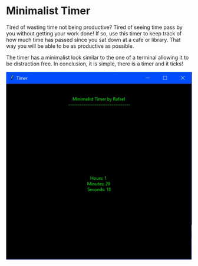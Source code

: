 # Minimalist Timer 
Tired of wasting time not being productive? Tired of seeing time pass by you without getting your work done! If so, use this timer to keep track of how much time has passed since you sat down at a cafe or library. 
That way you will be able to be as productive as possible. 

The timer has a minimalist look similar to the one of a terminal allowing it to be distraction free.
In conclusion, it is simple, there is a timer and it ticks!


![alt text](https://github.com/rafaelProjects/Timer/blob/master/timer.JPG )
